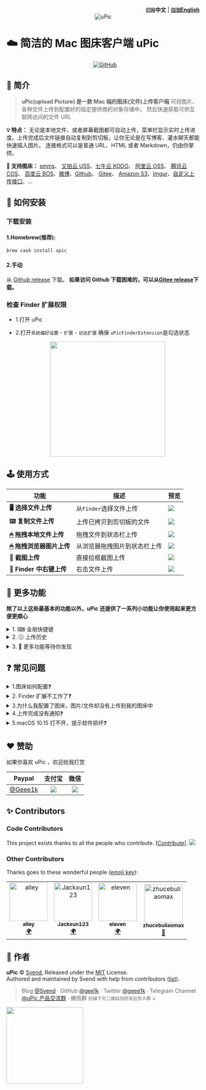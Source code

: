 <div align="right"><strong>🇨🇳中文</strong>  | <strong><a href="./README.md">🇬🇧English</a></strong></div>
<div align="center">
  <img src="https://raw.githubusercontent.com/gee1k/oss/master/screenshot/uPic/logo.png" alt="uPic">
</div>

# ☁️ 简洁的 Mac 图床客户端 uPic

<div style="display: flex;justify-content: center;" align="center">
	<a href="https://github.com/gee1k/uPic/releases/latest">
    <img src="https://img.shields.io/github/release/gee1k/uPic?label=version&style=flat-square" alt="">
  </a>
	<a href="https://github.com/gee1k/uPic/releases" style="margin: 0 5px;">
    <img src="https://img.shields.io/github/downloads/gee1k/uPic/total.svg?style=flat-square" alt="">
  </a> 
  <a href="https://github.com/gee1k/uPic/blob/master/LICENSE">
		<img alt="GitHub" src="https://img.shields.io/github/license/gee1k/uPic?style=flat-square">
	</a>
</div>


## 📑 简介

> **uPic(upload Picture) 是一款 Mac 端的图床(文件)上传客户端**
> 可将图片、各种文件上传到配置好的指定提供商的对象存储中。
> 然后快速获取可供互联网访问的文件 URL

**💡 特点：** 无论是本地文件、或者屏幕截图都可自动上传，菜单栏显示实时上传进度。上传完成后文件链接自动复制到剪切板，让你无论是在写博客、灌水聊天都能快速插入图片。
连接格式可以是普通 URL、HTML 或者 Markdown，仍由你掌控。

**🔋 支持图床：** [smms](https://sm.ms/)、 [又拍云 USS](https://www.upyun.com/products/file-storage)、[七牛云 KODO](https://www.qiniu.com/products/kodo)、 [阿里云 OSS](https://www.aliyun.com/product/oss/)、 [腾讯云 COS](https://cloud.tencent.com/product/cos)、 [百度云 BOS](https://cloud.baidu.com/product/bos.html)、[微博](https://weibo.com/)、[Github](https://github.com/settings/tokens)、 [Gitee](https://gitee.com/profile/personal_access_tokens)、 [Amazon S3](https://aws.amazon.com/cn/s3/)、[Imgur](https://imgur.com/)、[自定义上传接口](https://blog.svend.cc/upic/tutorials/custom)、...

## 🚀 如何安装

### 下载安装
#### 1.Homebrew(推荐):
```
brew cask install upic
```
#### 2.手动
从 [Github release](https://github.com/gee1k/uPic/releases) 下载。
**如果访问 Github 下载困难的，可以从[Gitee release](https://gitee.com/gee1k/uPic/releases)下载。**

### 检查 Finder 扩展权限

- 1.打开 uPic

- 2.打开`系统偏好设置` - `扩展` - `访达扩展` 确保 `uPicFinderExtension`是勾选状态

  <center>
    <img src="https://raw.githubusercontent.com/gee1k/oss/master/screenshot/uPic/finder-extension.png" height="300">
  </center>



## 🕹 使用方式

| 功能 | 描述 | 预览 |
| --- | --- | --- |
| **🖥 选择文件上传** | 从`Finder`选择文件上传 | ![](https://raw.githubusercontent.com/gee1k/oss/master/screenshot/uPic/selectFile.gif) |
| **⌨️ 复制文件上传** | 上传已拷贝到剪切板的文件 | ![](https://raw.githubusercontent.com/gee1k/oss/master/screenshot/uPic/paste.gif) |
| **🖱 拖拽本地文件上传** | 拖拽文件到状态栏上传 | ![](https://raw.githubusercontent.com/gee1k/oss/master/screenshot/uPic/drag-finder.gif) |
| **🖱 拖拽浏览器图片上传** | 从浏览器拖拽图片到状态栏上传 | ![](https://raw.githubusercontent.com/gee1k/oss/master/screenshot/uPic/drag-browser.gif) |
| **📸 截图上传** | 直接拉框截图上传 | ![](https://raw.githubusercontent.com/gee1k/oss/master/screenshot/uPic/screenshot.gif) |
| **📂 Finder 中右键上传** | 右击文件上传 | ![](https://raw.githubusercontent.com/gee1k/oss/master/screenshot/uPic/finder-contextmenu.gif) |



## 🧰 更多功能

**除了以上这些最基本的功能以外，uPic 还提供了一系列小功能让你使用起来更方便更顺心**

<details><summary>1. ⌨︎ 全局快捷键</summary><br>
<p>
	<center>
		<img src="https://raw.githubusercontent.com/gee1k/oss/master/screenshot/uPic/shortcuts.png" height="300">
	</center>
</p>
</details>
<details><summary>2. 🕦 上传历史</summary><br>
<p>
	<center>
		<img src="https://raw.githubusercontent.com/gee1k/oss/master/screenshot/uPic/history.png" height="300">
	</center>
</p>
</details>
<details><summary>3. 📢 更多功能等待你发现</summary><br>
<p>
	...
</p>
</details>



## ❓ 常见问题

<details>
	<summary>1.图床如何配置❓</summary>
	<ul>
		<li><a href="https://blog.svend.cc/upic/tutorials/weibo" target="_blank">uPic 图床配置教程 - 微博</a></li>
		<li><a href="https://blog.svend.cc/upic/tutorials/upyun_uss" target="_blank">uPic 图床配置教程 - 又拍云</a></li>
		<li><a href="https://blog.svend.cc/upic/tutorials/qiniu_kodo" target="_blank">uPic 图床配置教程 - 七牛云</a></li>
		<li><a href="https://blog.svend.cc/upic/tutorials/aliyun_oss" target="_blank">uPic 图床配置教程 - 阿里云</a></li>
		<li><a href="https://blog.svend.cc/upic/tutorials/tencent_cos" target="_blank">uPic 图床配置教程 - 腾讯云</a></li>
		<li><a href="https://blog.svend.cc/upic/tutorials/baidu_bos" target="_blank">uPic 图床配置教程 - 百度云</a></li>
		<li><a href="https://blog.svend.cc/upic/tutorials/amazon_s3" target="_blank">uPic 图床配置教程 - Amazon S3</a></li>
    <li><a href="https://blog.svend.cc/upic/tutorials/imgur" target="_blank">uPic 图床配置教程 - Imgur</a></li>
		<li><a href="https://blog.svend.cc/upic/tutorials/github" target="_blank">uPic 图床配置教程 - Github</a></li>
		<li><a href="https://blog.svend.cc/upic/tutorials/gitee" target="_blank">uPic 图床配置教程 - 码云(Gitee)</a></li>
		<li><a href="https://blog.svend.cc/upic/tutorials/custom" target="_blank">uPic 图床配置教程 - 自定义上传</a></li>
	</ul>
</details>
<details><summary>2. Finder 扩展不工作了❓</summary><br>
<p>由于 Finder 扩展是只要加上之后会一直都存在，所以当你遇到 Finder 扩展操作无反应的时候，可能是 uPic 主程序没有打开</p>
</details>
<details>
<summary>3.为什么我配置了图床，图片/文件却没有上传到我的图床中</summary>
	<div>
		<p>配置好的图床可以在菜单栏`图床`中选择。选中的图床就是您接下来文件会上传到的图床</p>
		<img src="https://raw.githubusercontent.com/gee1k/oss/master/screenshot/uPic/default-host.png" width="450">
	</div> 
</details>
<details>
<summary>4.上传完成没有通知❓</summary><br>
<p><strong>如v0.10.4版本时通知方式发生了改变，可能会有用户在上传完成之后没有收到通知。可使用以下方法解决</strong></p>
<p>1.在<code>系统偏好设置</code> - <code>通知</code>，列表中找到 <code>uPic</code> 选中并删除（按 Delete 键）</p>
<p>2.退出 uPic 并重新启动</p>
<img src="https://raw.githubusercontent.com/gee1k/oss/master/screenshot/uPic/delete-notification.png" width="450">
</details>
<details>
<summary>5.macOS 10.15 打不开，提示软件损坏❓</summary><br>
<p><strong>在终端执行以下命令后即可正常打开 APP</strong></p>
<p><code>sudo xattr -d com.apple.quarantine /Applications/uPic.app</code> </p>
</details>


## ❤️ 赞助

如果你喜欢 uPic ，欢迎给我打赏

| **Paypal** | **支付宝** | **微信** |
| :-: | :-: | :-: |
| [@Geee1k](https://paypal.me/geee1k) | ![](https://raw.githubusercontent.com/gee1k/oss/master/qrcode/alipay-mini.jpeg) | ![](https://raw.githubusercontent.com/gee1k/oss/master/qrcode/wechat-zs.JPG) |

## ✨ Contributors

### Code Contributors

This project exists thanks to all the people who contribute. [[Contribute](CONTRIBUTING.md)].
<a href="https://github.com/gee1k/uPic/graphs/contributors"><img src="https://opencollective.com/uPic/contributors.svg?width=890&button=true" /></a>


### Other Contributors

Thanks goes to these wonderful people ([emoji key](https://allcontributors.org/docs/en/emoji-key)):

<!-- ALL-CONTRIBUTORS-LIST:START - Do not remove or modify this section -->
<!-- prettier-ignore-start -->
<!-- markdownlint-disable -->
<table>
  <tr>
    <td align="center"><a href="https://alley.js.org"><img src="https://avatars1.githubusercontent.com/u/19723234?v=4" width="100px;" alt="alley"/><br /><sub><b>alley</b></sub></a><br /><a href="#translation-m01i0ng" title="Translation">🌍</a></td>
    <td align="center"><a href="https://github.com/Jackxun123"><img src="https://avatars2.githubusercontent.com/u/33611532?v=4" width="100px;" alt="Jackxun123"/><br /><sub><b>Jackxun123</b></sub></a><br /><a href="#translation-Jackxun123" title="Translation">🌍</a></td>
    <td align="center"><a href="https://github.com/kkkkkkyrie"><img src="https://avatars2.githubusercontent.com/u/30786071?v=4" width="100px;" alt="eleven"/><br /><sub><b>eleven</b></sub></a><br /><a href="#translation-kkkkkkyrie" title="Translation">🌍</a></td>
    <td align="center"><a href="https://immx.io/"><img src="https://avatars1.githubusercontent.com/u/16921591?v=4" width="100px;" alt="zhucebuliaomax"/><br /><sub><b>zhucebuliaomax</b></sub></a><br /><a href="#design-ihatework" title="Design">🎨</a></td>
  </tr>
</table>

<!-- markdownlint-enable -->
<!-- prettier-ignore-end -->
<!-- ALL-CONTRIBUTORS-LIST:END -->


## 💌 作者

**uPic** © [Svend](https://github.com/gee1k), Released under the [MIT](./LICENSE) License.<br>
Authored and maintained by Svend with help from contributors ([list](https://github.com/gee1k/uPic/contributors)).

> Blog [@Svend](https://svend.cc) · GitHub [@gee1k](https://github.com/gee1k) · Twitter [@geee1k](https://twitter.com/geee1k) · Telegram Channel [@uPic 产品交流群](https://t.me/upic_host) · 微信群 <small>扫描下方二维码加好友拉你入群 ↓ </small>

<img src="https://raw.githubusercontent.com/gee1k/oss/master/personal/geee1k.JPG" height="200">
